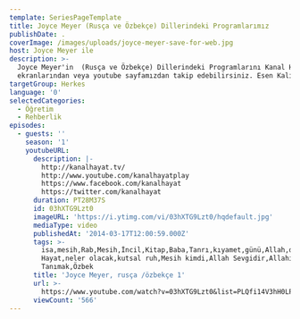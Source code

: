 ```yaml
---
template: SeriesPageTemplate
title: Joyce Meyer (Rusça ve Özbekçe) Dillerindeki Programlarımız
publishDate: .
coverImage: /images/uploads/joyce-meyer-save-for-web.jpg
host: Joyce Meyer ile
description: >-
  Joyce Meyer'in  (Rusça ve Özbekçe) Dillerindeki Programlarını Kanal Hayat
  ekranlarından veya youtube sayfamızdan takip edebilirsiniz. Esen Kalın.
targetGroup: Herkes
language: '0'
selectedCategories:
  - Öğretim
  - Rehberlik
episodes:
  - guests: ''
    season: '1'
    youtubeURL:
      description: |-
        http://kanalhayat.tv/
        http://www.youtube.com/kanalhayatplay
        https://www.facebook.com/kanalhayat
        https://twitter.com/kanalhayat
      duration: PT28M37S
      id: 03hXTG9Lzt0
      imageURL: 'https://i.ytimg.com/vi/03hXTG9Lzt0/hqdefault.jpg'
      mediaType: video
      publishedAt: '2014-03-17T12:00:59.000Z'
      tags: >-
        isa,mesih,Rab,Mesih,İncil,Kitap,Baba,Tanrı,kıyamet,günü,Allah,depresyon,şifa,bereket,Özgürlük,Hastalık,Bunalım,Esenlik,Rahatlık,Mucize,Hristiyanlık,İman,Hz.,İsa,peygamber,İlah,Ruhsal,Protestan,Türk,Hristiyan,Kıyamet,İntihar,Cennet,Cehennem,din,lanet,Cin,Pastör,Kilise,Ahiret,yargı,Kanal
        Hayat,neler olacak,kutsal ruh,Mesih kimdi,Allah Sevgidir,Allahı
        Tanımak,Özbek
      title: 'Joyce Meyer, rusça /özbekçe 1'
      url: >-
        https://www.youtube.com/watch?v=03hXTG9Lzt0&list=PLQfi14V3hH0LPSsF7WKMnxvUFQxf5V422&index=2&t=0s
      viewCount: '566'
---
```


